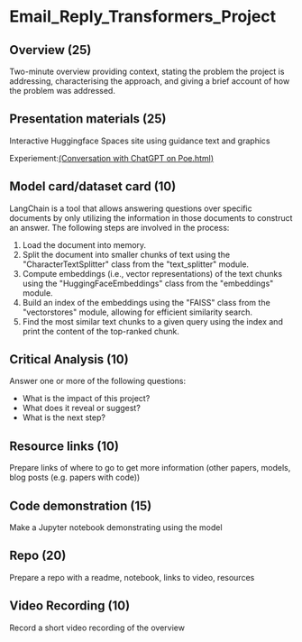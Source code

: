 # Email_Reply_Transformers_Project

## Overview	(25)	
Two-minute overview providing context, stating the problem the project is addressing, characterising the approach, and giving a brief account of how the problem was addressed.

## Presentation materials	(25)	
Interactive Huggingface Spaces site using guidance text and graphics

Experiement:[(Conversation with ChatGPT on Poe.html)](https://poe.com/s/dx8Nep1p8GQviwy8S7rZ)

## Model card/dataset card	(10)	
LangChain is a tool that allows answering questions over specific documents by only utilizing the information in those documents to construct an answer. The following steps are involved in the process:

1. Load the document into memory.
2. Split the document into smaller chunks of text using the "CharacterTextSplitter" class from the "text_splitter" module.
3. Compute embeddings (i.e., vector representations) of the text chunks using the "HuggingFaceEmbeddings" class from the "embeddings" module.
4. Build an index of the embeddings using the "FAISS" class from the "vectorstores" module, allowing for efficient similarity search.
5. Find the most similar text chunks to a given query using the index and print the content of the top-ranked chunk.

## Critical Analysis	(10)	
Answer one or more of the following questions: <br>
 - What is the impact of this project? 
 - What does it reveal or suggest? 
 - What is the next step?

## Resource links	(10)	
Prepare links of where to go to get more information (other papers, models, blog posts (e.g. papers with code))

## Code demonstration	(15)	
Make a Jupyter notebook demonstrating using the model

## Repo	(20)	
Prepare a repo with a readme, notebook, links to video, resources

## Video Recording	(10)	
Record a short video recording of the overview

